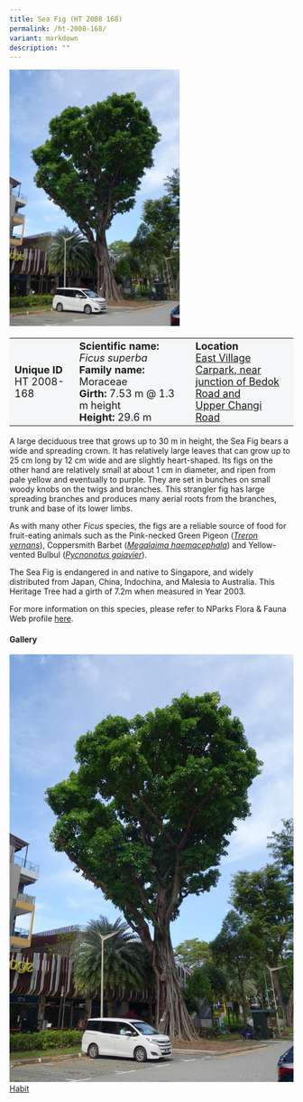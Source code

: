 ```yaml
---
title: Sea Fig (HT 2008 168)
permalink: /ht-2008-168/
variant: markdown
description: ""
---
```

<div class="isomer-image-wrapper">
<img style="width: 60%" src="/images/heritage_trees_photos/ficsup_ht2008-168_habit.jpg"> 
</div><table style="minWidth: 100px; font-size: 18px; background: #F4F6F7">
<tbody><tr>
<td rowspan="1" colspan="1">
<strong>Unique ID</strong>
<br>HT 2008-168
</td>
<td rowspan="1" colspan="1">
<strong>Scientific name:</strong> <em>Ficus superba</em> 
<br><strong>Family name:</strong> Moraceae
<br><strong>Girth:</strong> 7.53 m @ 1.3 m height
<br><strong>Height: </strong>29.6 m
</td>
<td rowspan="1" colspan="1">
<strong>Location</strong><a href="https://www.onemap.gov.sg/?lat=1.3321159999988958&amp;lng=103.9462810000039">
<br>East Village Carpark, near<br>junction of Bedok Road and<br>Upper Changi Road</a>
</td>
</tr>
</tbody></table>
<p>A large deciduous tree that grows up to 30 m in height, the Sea Fig bears a wide and spreading crown. It has relatively large leaves that can grow up to 25 cm long by 12 cm wide and are slightly heart-shaped. Its figs on the other hand are relatively small at about 1 cm in diameter, and ripen from pale yellow and eventually to purple. They are set in bunches on small woody knobs on the twigs and branches. This strangler fig has large spreading branches and produces many aerial roots from the branches, trunk and base of its lower limbs.</p>

<p>As with many other <em>Ficus</em> species, the figs are a reliable source of food for fruit-eating animals such as the Pink-necked Green Pigeon (<a href="https://www.nparks.gov.sg/florafaunaweb/fauna/6/4/645"><em>Treron vernans</em></a>), Coppersmith Barbet (<a href="https://www.nparks.gov.sg/florafaunaweb/fauna/3/5/35"><em>Megalaima haemacephala</em></a>) and Yellow-vented Bulbul (<a href="https://www.nparks.gov.sg/florafaunaweb/fauna/7/6/763"><em>Pycnonotus goiavier</em></a>).</p>
  
<p>The Sea Fig is endangered in and native to Singapore, and widely distributed from Japan, China, Indochina, and Malesia to Australia. This Heritage Tree had a girth of 7.2m when measured in Year 2003.</p>
	
<p>For more information on this species, please refer to NParks Flora &amp; Fauna Web profile <a href="https://www.nparks.gov.sg/florafaunaweb/flora/2/9/2916">here</a>.</p>

<h4><b>Gallery</b></h4>
<div class="isomer-card-grid">
<a href="/images/Heritage_trees_photos/ficsup_ht2008-168_habit.jpg" class="isomer-card">
<div class="isomer-card-image">
<div class="isomer-image-wrapper"><img src="/images/Heritage_trees_photos/ficsup_ht2008-168_habit.jpg"></div></div>
<div class="isomer-card-body"><div class="isomer-card-title">Habit</div></div></a><p></p></div>